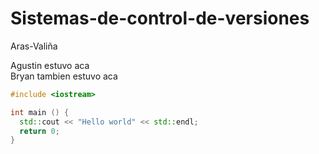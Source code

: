 # Sistemas-de-control-de-versiones
Aras-Valiña


Agustin estuvo aca <br>
Bryan tambien estuvo aca <br>

```C++
#include <iostream>

int main () {
  std::cout << "Hello world" << std::endl;
  return 0;
}
```
